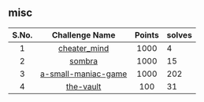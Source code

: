 ## misc

| S.No. | Challenge Name                              | Points | solves |
|:-----:|:-------------------------------------------:|:------:|--------|
| 1     | [cheater_mind](cheater_mind/)               | 1000   | 4      |
| 2     | [sombra](sombra/)                           | 1000   | 15     |
| 3     | [a-small-maniac-game](a-small-maniac-game/) | 1000   | 202    |
| 4     | [the-vault](the-vault/)                     | 100    | 31     |

